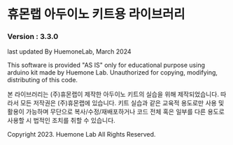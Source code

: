 # 휴몬랩 아두이노 키트용 라이브러리
### Version : 3.3.0

last updated By HuemoneLab, March 2024

This software is provided "AS IS" only for educational purpose using arduino kit made by Huemone Lab.
Unauthorized for copying, modifying, distributing of this code.

본 라이브러리는 (주)휴몬랩이 제작한 아두이노 키트의 실습을 위해 제작되었습니다.
따라서 모든 저작권은 (주)휴몬랩에 있습니다.
키트 실습과 같은 교육적 용도로만 사용 및 활용이 가능하며
무단으로 복사/수정/재배포하거나 코드 전체 혹은 일부를 다른 용도로 사용할 시 법적인 조치를 취할 수 있습니다.

Copyright 2023. Huemone Lab All Rights Reserved.
